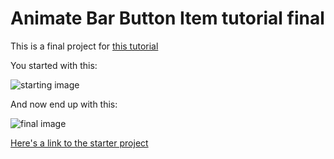 # Animate Bar Button Item tutorial final

This is a final project for [this tutorial](http://www.thorntech.com/2015/08/how-to-animate-a-bar-button-item-swift)

You started with this:

![starting image](http://www.thorntech.com/wp-content/uploads/2015/08/blackStar.png)

And now end up with this:

![final image](http://www.thorntech.com/wp-content/uploads/2015/08/barButtonAnimatedGif.gif)

[Here's a link to the starter project](https://github.com/ThornTechPublic/Animate-Bar-Button-Item-Starter)
